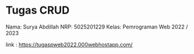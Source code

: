 # Tugas CRUD

Nama: Surya Abdillah
NRP: 5025201229
Kelas: Pemrograman Web 2022 / 2023

link : https://tugaspweb2022.000webhostapp.com/
